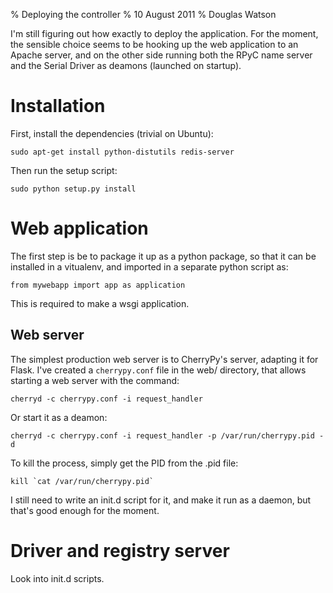 % Deploying the controller
% 10 August 2011
% Douglas Watson

I'm still figuring out how exactly to deploy the application. For the moment, the sensible choice seems to be hooking up the web application to an Apache server, and on the other side running both the RPyC name server and the Serial Driver as deamons (launched on startup).

Installation
============

First, install the dependencies (trivial on Ubuntu):

	sudo apt-get install python-distutils redis-server

Then run the setup script:

	sudo python setup.py install

Web application
===============

The first step is be to package it up as a python package, so that it can be installed in a vitualenv, and imported in a separate python script as:
	
	from mywebapp import app as application

This is required to make a wsgi application.

Web server
----------

The simplest production web server is to CherryPy's server, adapting it for Flask. I've created a `cherrypy.conf` file in the web/ directory, that allows starting a web server with the command:
	
	cherryd -c cherrypy.conf -i request_handler

Or start it as a deamon:

	cherryd -c cherrypy.conf -i request_handler -p /var/run/cherrypy.pid -d

To kill the process, simply get the PID from the .pid file:

	kill `cat /var/run/cherrypy.pid`

I still need to write an init.d script for it, and make it run as a daemon, but that's good enough for the moment.

Driver and registry server
==========================

Look into init.d scripts.
